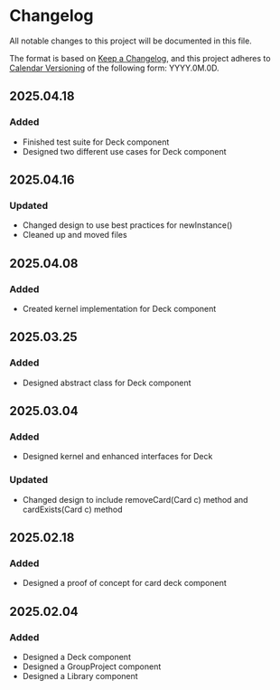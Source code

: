 # Changelog

All notable changes to this project will be documented in this file.

The format is based on [Keep a Changelog](https://keepachangelog.com/en/1.1.0/),
and this project adheres to [Calendar Versioning](https://calver.org/) of
the following form: YYYY.0M.0D.

## 2025.04.18

### Added

- Finished test suite for Deck component
- Designed two different use cases for Deck component

## 2025.04.16

### Updated

- Changed design to use best practices for newInstance()
- Cleaned up and moved files

## 2025.04.08

### Added

- Created kernel implementation for Deck component

## 2025.03.25

### Added

- Designed abstract class for Deck component

## 2025.03.04

### Added

- Designed kernel and enhanced interfaces for Deck

### Updated

- Changed design to include removeCard(Card c) method and cardExists(Card c) method

## 2025.02.18

### Added

- Designed a proof of concept for card deck component

## 2025.02.04

### Added

- Designed a Deck component
- Designed a GroupProject component
- Designed a Library component